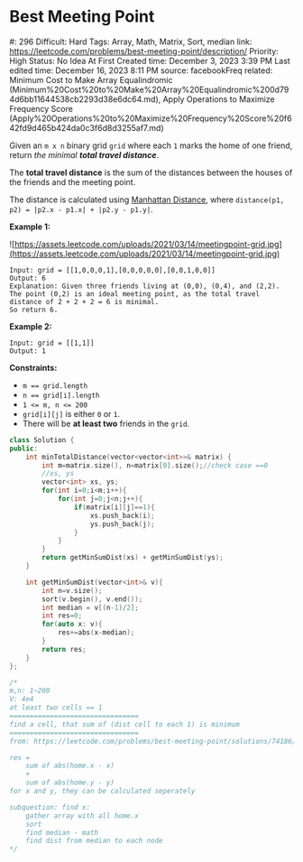 # Best Meeting Point

#: 296
Difficult: Hard
Tags: Array, Math, Matrix, Sort, median
link: https://leetcode.com/problems/best-meeting-point/description/
Priority: High
Status: No Idea At First
Created time: December 3, 2023 3:39 PM
Last edited time: December 16, 2023 8:11 PM
source: facebookFreq
related: Minimum Cost to Make Array Equalindromic (Minimum%20Cost%20to%20Make%20Array%20Equalindromic%200d794d6bb11644538cb2293d38e6dc64.md), Apply Operations to Maximize Frequency Score (Apply%20Operations%20to%20Maximize%20Frequency%20Score%20f642fd9d465b424da0c3f6d8d3255af7.md)

Given an `m x n` binary grid `grid` where each `1` marks the home of one friend, return *the minimal **total travel distance***.

The **total travel distance** is the sum of the distances between the houses of the friends and the meeting point.

The distance is calculated using [Manhattan Distance](http://en.wikipedia.org/wiki/Taxicab_geometry), where `distance(p1, p2) = |p2.x - p1.x| + |p2.y - p1.y|`.

**Example 1:**

![https://assets.leetcode.com/uploads/2021/03/14/meetingpoint-grid.jpg](https://assets.leetcode.com/uploads/2021/03/14/meetingpoint-grid.jpg)

```
Input: grid = [[1,0,0,0,1],[0,0,0,0,0],[0,0,1,0,0]]
Output: 6
Explanation: Given three friends living at (0,0), (0,4), and (2,2).
The point (0,2) is an ideal meeting point, as the total travel distance of 2 + 2 + 2 = 6 is minimal.
So return 6.

```

**Example 2:**

```
Input: grid = [[1,1]]
Output: 1

```

**Constraints:**

- `m == grid.length`
- `n == grid[i].length`
- `1 <= m, n <= 200`
- `grid[i][j]` is either `0` or `1`.
- There will be **at least two** friends in the `grid`.

```cpp
class Solution {
public:
    int minTotalDistance(vector<vector<int>>& matrix) {
        int m=matrix.size(), n=matrix[0].size();//check case ==0
        //xs, ys
        vector<int> xs, ys;
        for(int i=0;i<m;i++){
            for(int j=0;j<n;j++){
                if(matrix[i][j]==1){
                    xs.push_back(i);
                    ys.push_back(j);
                }
            }
        }
        return getMinSumDist(xs) + getMinSumDist(ys);
    }

    int getMinSumDist(vector<int>& v){
        int n=v.size();
        sort(v.begin(), v.end());
        int median = v[(n-1)/2];
        int res=0;
        for(auto x: v){
            res+=abs(x-median);
        }
        return res;
    }
};

/*
m,n: 1~200
V: 4e4
at least two cells == 1
================================
find a cell, that sum of (dist cell to each 1) is minimum
================================
from: https://leetcode.com/problems/best-meeting-point/solutions/74186/14ms-java-solution/

res = 
    sum of abs(home.x - x) 
    + 
    sum of abs(home.y - y) 
for x and y, they can be calculated seperately

subquestion: find x:
    gather array with all home.x
    sort
    find median - math
    find dist from median to each node
*/
```